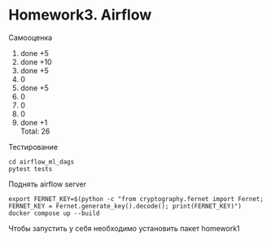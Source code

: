# Homework3. Airflow

Самооценка
1. done +5
2. done +10
3. done +5 
4. 0
5. done +5
6. 0
7. 0
8. 0
9. done +1 <br> 
Total: 26

Тестирование
```
cd airflow_ml_dags
pytest tests
```
Поднять airflow server
```
export FERNET_KEY=$(python -c "from cryptography.fernet import Fernet; FERNET_KEY = Fernet.generate_key().decode(); print(FERNET_KEY)")
docker compose up --build
```

Чтобы запустить у себя необходимо установить пакет homework1


